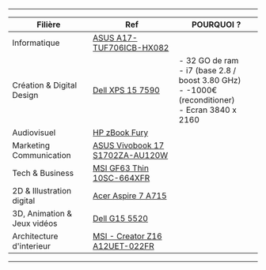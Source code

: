 
---
|Filière|Ref|POURQUOI ?|
|-|-|-|
|Informatique|[ASUS A17-TUF706ICB-HX082](https://www.ldlc.com/fiche/PB00503445.html)||
|Création & Digital Design|[Dell XPS 15 7590](https://www.backmarket.fr/fr-fr/p/dell-xps-15-9560-15-core-i7-28-ghz-ssd-1-to-32-go-azerty-francais/95a5bf29-8266-4f50-ab5e-054ec97e764b?shopping=gmc&gclid=Cj0KCQiAsdKbBhDHARIsANJ6-jfKhkMtGpo5vrvnNDttyg5EQVg8VMShYqC-LqPQaYI7_LkUqIKgl60aAgxgEALw_wcB#%3Fl=10&l=10)| - 32 GO de ram <br> - i7 (base 2.8 / boost 3.80 GHz) <br> - -1000€ (reconditioner) <br> - Ecran 3840 x 2160 |
|Audiovisuel |[HP zBook Fury](https://www.hp.com/fr-fr/shop/product.aspx?id=314J4EA&opt=ABF&sel=WKS&source=google&channel=cpc&adcampaign=HP-GSC-Pmax-Laptops-Aged-LE-FR&addisttype=xpla&kw=&adid=&gclid=Cj0KCQiAsdKbBhDHARIsANJ6-jes2jQQXDULPp24PHaRTG2vY5yQVbInSFRLnSbFfHb8VDxtanbO8y0aArFsEALw_wcB&gclsrc=aw.ds)||
|Marketing Communication|[ASUS Vivobook 17 S1702ZA-AU120W](https://www.ldlc.com/fiche/PB00527709.html)||
|Tech & Business |[MSI GF63 Thin 10SC-664XFR](https://www.materiel.net/produit/202107150021.html)||
|2D & Illustration digital|[Acer Aspire 7 A715](https://store.acer.com/fr-fr/acer-aspire-7-ordinateur-portable-a715-42g-noir-nh-qe5ef-002)||
|3D, Animation & Jeux vidéos|[Dell G15 5520](https://www.amazon.fr/dp/B0B6Y1DLBW?tag=3dstation-21&linkCode=ogi&th=1)||
|Architecture d'interieur|[MSI - Creator Z16 A12UET-022FR](https://www.rueducommerce.fr/p-creator-z16-a12uet-022fr-msi-3363186-28409.html?articleOfferId=29381262)||
---